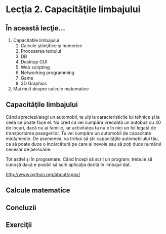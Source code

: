 # Lecţia 2. Capacităţile limbajului #

## În această lecţie... ##
1. Capacitatile limbajului
	1. Calcule ştiinţifice şi numerice
	2. Procesarea textului
	3. DB
	3. Desktop GUI
	4. Web scripting
	5. Networking programming
	6. Game
	7. 3D Graphics
2. Mai mult despre calcule matematice

## Capacităţile limbajului ##
Când apreciezi/alegi un automobil, te uiţi la caracteristicile lui tehnice şi la ceea ce poate face el. Nu cred ca vei cumpăra vreodată un autobuz cu 40 de locuri, dacă nu ai familie, iar activitatea ta nu e în nici un fel legată de transportarea pasagerilor. Tu vei cumpăra un automobil de capacitate mică/medie. De asemenea, va trebui să ştii capacităţile automobilului tău, ca să poate duce o încărcătură pe care ai nevoie sau să poţi duce numărul necesar de persoane.

Tot astfel şi în programare. Când începi să scrii un program, trebuie să cunoşti dacă e posibil să scrii aplicaţia dorită în limbajul dat. 

http://www.python.org/about/apps/

## Calcule matematice ##

## Concluzii ##

## Exerciţii ##
